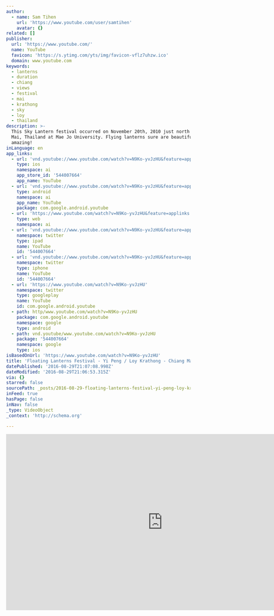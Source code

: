 ```yaml
---
author:
  - name: Sam Tihen
    url: 'https://www.youtube.com/user/samtihen'
    avatar: {}
related: []
publisher:
  url: 'https://www.youtube.com/'
  name: YouTube
  favicon: 'https://s.ytimg.com/yts/img/favicon-vflz7uhzw.ico'
  domain: www.youtube.com
keywords:
  - lanterns
  - duration
  - chiang
  - views
  - festival
  - mai
  - krathong
  - sky
  - loy
  - thailand
description: >-
  This Sky Lantern festival occurred on November 20th, 2010 just north of Chiang
  Mai, Thailand at Mae Jo University. Flying lanterns sure are beautiful and
  amazing!
inLanguage: en
app_links:
  - url: 'vnd.youtube://www.youtube.com/watch?v=N9Ko-yvJzHU&feature=applinks'
    type: ios
    namespace: ai
    app_store_id: '544007664'
    app_name: YouTube
  - url: 'vnd.youtube://www.youtube.com/watch?v=N9Ko-yvJzHU&feature=applinks'
    type: android
    namespace: ai
    app_name: YouTube
    package: com.google.android.youtube
  - url: 'https://www.youtube.com/watch?v=N9Ko-yvJzHU&feature=applinks'
    type: web
    namespace: ai
  - url: 'vnd.youtube://www.youtube.com/watch?v=N9Ko-yvJzHU&feature=applinks'
    namespace: twitter
    type: ipad
    name: YouTube
    id: '544007664'
  - url: 'vnd.youtube://www.youtube.com/watch?v=N9Ko-yvJzHU&feature=applinks'
    namespace: twitter
    type: iphone
    name: YouTube
    id: '544007664'
  - url: 'https://www.youtube.com/watch?v=N9Ko-yvJzHU'
    namespace: twitter
    type: googleplay
    name: YouTube
    id: com.google.android.youtube
  - path: http/www.youtube.com/watch?v=N9Ko-yvJzHU
    package: com.google.android.youtube
    namespace: google
    type: android
  - path: vnd.youtube/www.youtube.com/watch?v=N9Ko-yvJzHU
    package: '544007664'
    namespace: google
    type: ios
isBasedOnUrl: 'https://www.youtube.com/watch?v=N9Ko-yvJzHU'
title: 'Floating Lanterns Festival - Yi Peng / Loy Krathong - Chiang Mai, Thailand'
datePublished: '2016-08-29T21:07:08.998Z'
dateModified: '2016-08-29T21:06:53.315Z'
via: {}
starred: false
sourcePath: _posts/2016-08-29-floating-lanterns-festival-yi-peng-loy-krathong-chiang.md
inFeed: true
hasPage: false
inNav: false
_type: VideoObject
_context: 'http://schema.org'

---
```

<iframe src="https://cdn.embedly.com/widgets/media.html?src=https%3A%2F%2Fwww.youtube.com%2Fembed%2FN9Ko-yvJzHU%3Ffeature%3Doembed&amp;url=http%3A%2F%2Fwww.youtube.com%2Fwatch%3Fv%3DN9Ko-yvJzHU&amp;image=https%3A%2F%2Fi.ytimg.com%2Fvi%2FN9Ko-yvJzHU%2Fhqdefault.jpg&amp;key=b7d04c9b404c499eba89ee7072e1c4f7&amp;type=text%2Fhtml&amp;schema=youtube" width="854" height="480" scrolling="no" frameborder="0" allowfullscreen="" style=""></iframe>